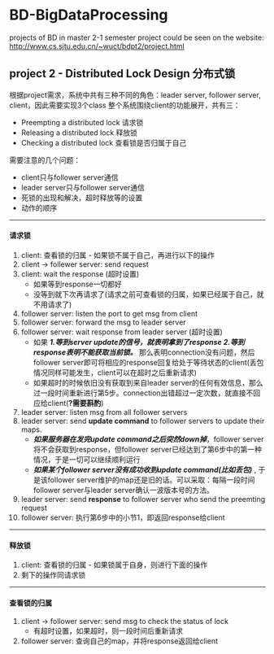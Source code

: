 # BD-BigDataProcessing
projects of BD in master 2-1
semester project could be seen on the website:
http://www.cs.sjtu.edu.cn/~wuct/bdpt2/project.html

## project 2 - Distributed Lock Design 分布式锁
根据project需求，系统中共有三种不同的角色：leader server, follower server, client，因此需要实现3个class
整个系统围绕client的功能展开，共有三：
* Preempting a distributed lock 请求锁
* Releasing a distributed lock 释放锁
* Checking a distributed lock 查看锁是否归属于自己

需要注意的几个问题：
* client只与follower server通信
* leader server只与follower server通信
* 死锁的出现和解决，超时释放等的设置
* 动作的顺序
---
#### 请求锁
1. client: 查看锁的归属 - 如果锁不属于自己，再进行以下的操作
2. client -> follewer server: send request
3. client: wait the response (超时设置)
    * 如果等到response一切都好
    * 没等到就下次再请求了(请求之前可查看锁的归属，如果已经属于自己，就不用请求了)
4. follower server: listen the port to get msg from client
5. follower server: forward the msg to leader server
6. follower server: wait response from leader server (超时设置)     
    * 如果 ***1.等到server update的信号，就表明拿到了response 2.等到response表明不能获取当前锁。***  那么表明connection没有问题，然后follower server即可将相应的response回复给处于等待状态的client(丢包情况同样可能发生，client可以在超时之后重新请求)
    * 如果超时的时候依旧没有获取到来自leader server的任何有效信息，那么过一段时间重新进行第5步。connection出错超过一定次数，就直接不回应给client(**?需要斟酌**)
7. leader server: listen msg from all follower servers
8. leader server: send **update command** to follower servers to update their maps.
    * ***如果服务器在发完update command之后突然down掉***，follower server将不会获取到response，但follower server已经达到了第6步中的第一种情况，于是一切可以继续顺利运行
    * ***如果某个follower server没有成功收到update command(比如丢包)*** , 于是该follower server维护的map还是旧的话。可以采取：每隔一段时间follower server与leader server确认一波版本号的方法。
9. leader server: send **response** to follower server who send the preemting request
10. follower server: 执行第6步中的小节1，即返回response给client

---
#### 释放锁
1. client: 查看锁的归属 - 如果锁属于自身，则进行下面的操作
2. 剩下的操作同请求锁

---
#### 查看锁的归属
1. client -> follower server: send msg to check the status of lock
    * 有超时设置，如果超时，则一段时间后重新请求
2. follower server: 查询自己的map，并将response返回给client
